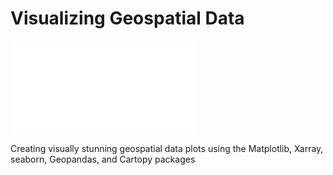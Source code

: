 # Visualizing Geospatial Data


![Getting Started](kappa_cover_.pdf)

Creating visually stunning geospatial data plots using the Matplotlib, Xarray, seaborn, Geopandas, and Cartopy packages 
